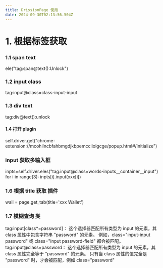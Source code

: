 ```yaml
---
title: DrissionPage 使用
date: 2024-09-30T02:13:56.504Z
---
```







# 1. 根据标签获取

### 1.1 span text

ele("tag:span@text():Unlock")

### 1.2 input  class

tag:input@class=class-input-input

### 1.3  div text
tag:div@text():unlock

#### 1.4 打开 plugin
 self.driver.get("chrome-extension://mcohilncbfahbmgdjkbpemcciiolgcge/popup.html#/initialize")


### input 获取多输入框
 inpts=self.driver.eles("tag:input@class=words-inputs__container__input")
 for i in range(3):
            inpts[i].input(xxx[i])

### 1.6 根据 title 获取  插件
wall = page.get_tab(title='xxx Wallet')


### 1.7 模糊查询 类

tag:input[class*=password]：
这个选择器匹配所有类型为 input 的元素，其 class 属性中包含字符串 "password" 的元素。
例如，class="input-input password" 或 class="input password-field" 都会被匹配。
tag:input@class=password：
这个选择器匹配所有类型为 input 的元素，其 class 属性完全等于 "password" 的元素。
只有当 class 属性的值完全是 "password" 时，才会被匹配，例如 class="password"

